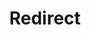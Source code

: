 ﻿---
layout: src/layouts/Redirect.astro
title: Redirect
redirect: https://yamldoc.liuyan.wang/docs/octopus-rest-api/cli/octopus-account-azure-list
pubDate:  2023-01-01
navSearch: false
navSitemap: false
navMenu: false
---
